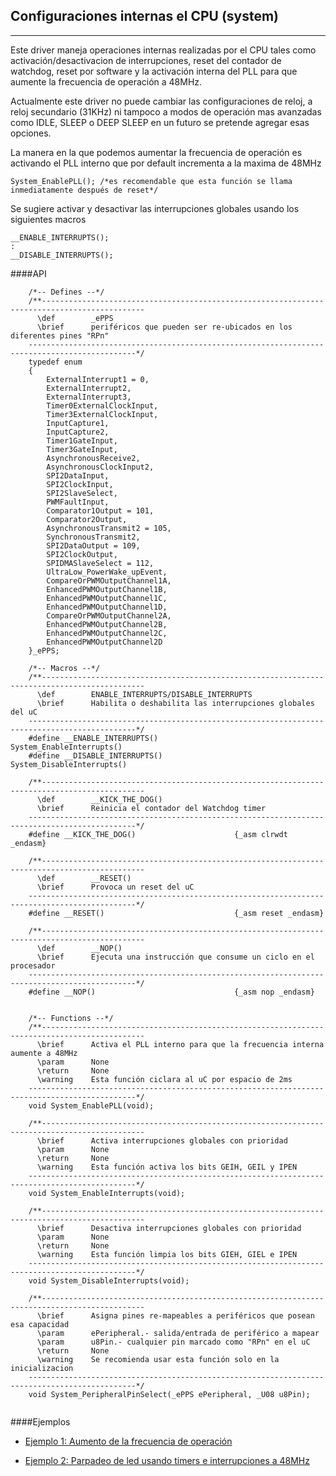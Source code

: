 Configuraciones internas el CPU (system)
----------------------------------------
-----------

Este driver maneja operaciones internas realizadas por el CPU tales como activación/desactivacion de interrupciones, reset del contador de watchdog, reset por software y la activación interna del PLL para que aumente la frecuencia de operación a 48MHz.

Actualmente este driver no puede cambiar las configuraciones de reloj, a reloj secundario (31KHz) ni tampoco a modos de operación mas avanzadas como IDLE, SLEEP o DEEP SLEEP en un futuro se pretende agregar esas opciones.

La manera en la que podemos aumentar la frecuencia de operación es activando el PLL interno que por default incrementa a la maxima de 48MHz
```
System_EnablePLL();	/*es recomendable que esta función se llama inmediatamente después de reset*/
```

Se sugiere activar y desactivar las interrupciones globales usando los siguientes macros
```
__ENABLE_INTERRUPTS(); 
:
__DISABLE_INTERRUPTS();
```

####API
```
	/*-- Defines --*/
    /**--------------------------------------------------------------------------------------------- 
      \def        _ePPS
      \brief      periféricos que pueden ser re-ubicados en los diferentes pines "RPn"
    ----------------------------------------------------------------------------------------------*/ 
    typedef enum
    {
        ExternalInterrupt1 = 0,
        ExternalInterrupt2,
        ExternalInterrupt3,
        Timer0ExternalClockInput,
        Timer3ExternalClockInput,
        InputCapture1,
        InputCapture2,
        Timer1GateInput,
        Timer3GateInput,
        AsynchronousReceive2,
        AsynchronousClockInput2,
        SPI2DataInput,
        SPI2ClockInput,
        SPI2SlaveSelect,
        PWMFaultInput,
        Comparator1Output = 101,
        Comparator2Output,
        AsynchronousTransmit2 = 105,
        SynchronousTransmit2,
        SPI2DataOutput = 109,
        SPI2ClockOutput,
        SPIDMASlaveSelect = 112,
        UltraLow_PowerWake_upEvent,
        CompareOrPWMOutputChannel1A,
        EnhancedPWMOutputChannel1B,
        EnhancedPWMOutputChannel1C,
        EnhancedPWMOutputChannel1D,
        CompareOrPWMOutputChannel2A,
        EnhancedPWMOutputChannel2B,
        EnhancedPWMOutputChannel2C,
        EnhancedPWMOutputChannel2D
    }_ePPS;
    
	/*-- Macros --*/
	/**--------------------------------------------------------------------------------------------- 
      \def        ENABLE_INTERRUPTS/DISABLE_INTERRUPTS
      \brief      Habilita o deshabilita las interrupciones globales del uC
    ----------------------------------------------------------------------------------------------*/ 
    #define __ENABLE_INTERRUPTS()                 System_EnableInterrupts()
    #define __DISABLE_INTERRUPTS()                System_DisableInterrupts()

    /**---------------------------------------------------------------------------------------------
      \def        __KICK_THE_DOG()
      \brief      Reinicia el contador del Watchdog timer
    ----------------------------------------------------------------------------------------------*/
    #define __KICK_THE_DOG()                      {_asm clrwdt _endasm}

    /**---------------------------------------------------------------------------------------------
      \def        __RESET()
      \brief      Provoca un reset del uC
    ----------------------------------------------------------------------------------------------*/
    #define __RESET()                             {_asm reset _endasm}

    /**---------------------------------------------------------------------------------------------
      \def        __NOP()
      \brief      Ejecuta una instrucción que consume un ciclo en el procesador
    ----------------------------------------------------------------------------------------------*/
    #define __NOP()                               {_asm nop _endasm}

    
    /*-- Functions --*/
    /**---------------------------------------------------------------------------------------------
      \brief      Activa el PLL interno para que la frecuencia interna aumente a 48MHz
      \param      None
      \return     None
      \warning    Esta función ciclara al uC por espacio de 2ms
    ----------------------------------------------------------------------------------------------*/
    void System_EnablePLL(void);

    /**---------------------------------------------------------------------------------------------
      \brief      Activa interrupciones globales con prioridad
      \param      None
      \return     None
      \warning    Esta función activa los bits GEIH, GEIL y IPEN
    ----------------------------------------------------------------------------------------------*/
    void System_EnableInterrupts(void);

    /**---------------------------------------------------------------------------------------------
      \brief      Desactiva interrupciones globales con prioridad
      \param      None
      \return     None
      \warning    Esta función limpia los bits GIEH, GIEL e IPEN
    ----------------------------------------------------------------------------------------------*/
    void System_DisableInterrupts(void);

	/**---------------------------------------------------------------------------------------------
      \brief      Asigna pines re-mapeables a periféricos que posean esa capacidad
      \param      ePeripheral.- salida/entrada de periférico a mapear
      \param      u8Pin.- cualquier pin marcado como "RPn" en el uC
      \return     None
      \warning    Se recomienda usar esta función solo en la inicializacion
    ----------------------------------------------------------------------------------------------*/
    void System_PeripheralPinSelect(_ePPS ePeripheral, _U08 u8Pin);


```

####Ejemplos

- [Ejemplo 1: Aumento de la frecuencia de operación][1]
- [Ejemplo 2: Parpadeo de led usando timers e interrupciones a 48MHz][2]


  [1]: http://www.hotboards.org/images/codigo/8bits/examples/system1.zip
  [2]: http://www.hotboards.org/images/codigo/8bits/examples/system2.zip
  